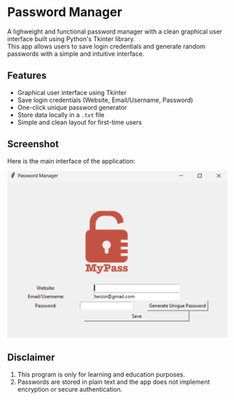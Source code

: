 # Password Manager

A lighweight and functional password manager with a clean graphical user interface built using Python's Tkinter library.  
This app allows users to save login credentials and generate random passwords with a simple and intuitive interface.

## Features

- Graphical user interface using Tkinter
- Save login credentials (Website, Email/Username, Password)
- One-click unique password generator
- Store data locally in a `.txt` file
- Simple and clean layout for first-time users

## Screenshot

Here is the main interface of the application:

![Password Manager GUI](./screenshot-gui.png)


## Disclaimer

1. This program is only for learning and education purposes.
2. Passwords are stored in plain text and the app does not implement encryption or secure authentication.
